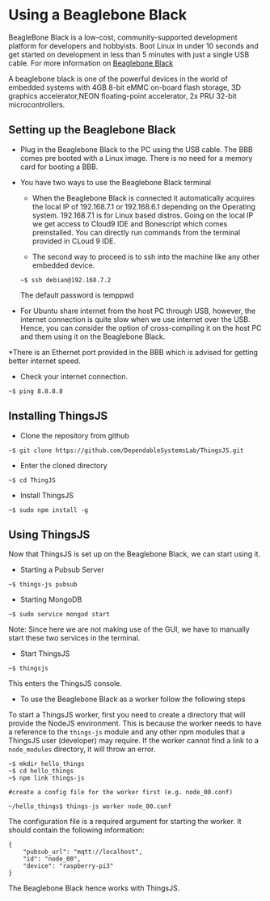 # Using a Beaglebone Black

BeagleBone Black is a low-cost, community-supported development platform for developers and hobbyists. Boot Linux in under 10 seconds and get started on development in less than 5 minutes with just a single USB cable. For more information on [Beaglebone Black](https://beagleboard.org/black)

A beaglebone black is one of the powerful devices in the world of embedded systems with 4GB 8-bit eMMC on-board flash storage, 3D graphics accelerator,NEON floating-point accelerator, 2x PRU 32-bit microcontrollers.

## Setting up the Beaglebone Black

* Plug in the Beaglebone Black to the PC using the USB cable. The BBB comes pre booted with a Linux image. There is no need for a memory card for booting a BBB.

* You have two ways to use the Beaglebone Black terminal
  * When the Beaglebone Black is connected it automatically acquires the local IP of 192.168.7.1 or 192.168.6.1 depending on the Operating system. 192.168.7.1 is for Linux based distros. Going on the local IP we get access to Cloud9 IDE and Bonescript which comes preinstalled. You can directly run commands from the terminal provided in CLoud 9 IDE.

  * The second way to proceed is to ssh into the machine like any other embedded device.

  ```
  ~$ ssh debian@192.168.7.2

  ```
  The default password is temppwd

* For Ubuntu share internet from the host PC through USB, however, the internet connection is quite slow when we use internet over the USB. Hence, you can consider the option of cross-compiling it on the host PC and them using it on the Beaglebone Black.

*There is an Ethernet port provided in the BBB which is advised for getting better internet speed.

* Check your internet connection.

```
~$ ping 8.8.8.8

```

## Installing ThingsJS

* Clone the repository from github

```
~$ git clone https://github.com/DependableSystemsLab/ThingsJS.git

```

* Enter the cloned directory

```
~$ cd ThingJS

```

* Install ThingsJS

```
~$ sudo npm install -g

```

## Using ThingsJS

Now that ThingsJS is set up on the Beaglebone Black, we can start using it.

* Starting a Pubsub Server

```
~$ things-js pubsub

```

* Starting MongoDB

```
~$ sudo service mongod start

```

Note: Since here we are not making use of the GUI, we have to manually start these two services in the terminal.

* Start ThingsJS

```
~$ thingsjs

```

This enters the ThingsJS console.

* To use the Beaglebone Black as a worker follow the following steps

To start a ThingsJS worker, first you need to create a directory that will provide the NodeJS environment. This is because the worker needs to have a reference to the `things-js` module and any other npm modules that a ThingsJS user (developer) may require. If the worker cannot find a link to a `node_modules` directory, it will throw an error.

```
~$ mkdir hello_things
~$ cd hello_things
~$ npm link things-js

#create a config file for the worker first (e.g. node_00.conf)

~/hello_things$ things-js worker node_00.conf
```

The configuration file is a required argument for starting the worker. It should contain the following information:

```
{
    "pubsub_url": "mqtt://localhost",
    "id": "node_00",
    "device": "raspberry-pi3"
}
```

The Beaglebone Black hence works with ThingsJS.
